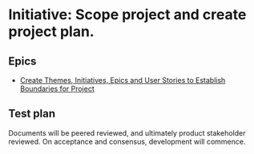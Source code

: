 # Initiative: Scope project and create project plan.
## Epics
* [Create Themes, Initiatives, Epics and User Stories to Establish Boundaries for Project](./epics/epic_create_agile_breakdown.md)
## Test plan
Documents will be peered reviewed, and ultimately product stakeholder reviewed. On acceptance and consensus, 
development will commence.